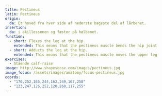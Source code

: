 ```yaml
---
title: Pectineus
latin: Pectineus
origin: 
  da: Et hoved fra hver side af nederste bageste del af lårbenet.
insertion: 
  da: i akillessenen og fæster på hælbenet.
function: 
  - short: Flexes the leg at the hip.
    extended: This means that the pectineus muscle bends the hip joint such that there is a decrease in the angle between the upper leg and the torso.
  - short: Adducts the leg at the hip.
    extended: This means that the pectineus muscle moves the upper leg toward the vertical midline of the body (i.e. the action of closing your legs together from a spread out position).
exercises:
  - Stående calf-raise
image: http://www.shapesense.com/images/pectineus.jpg
image_focus: /assets/images/anatomy/focus-pectineus.jpg
coords:
  - "170,252,165,244,162,249,167,258"
  - "123,247,126,252,120,260,117,255"
---
```

